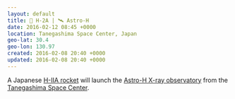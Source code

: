 ```yaml
---
layout: default
title: 🚀 H-2A | 🛰 Astro-H
date: 2016-02-12 08:45 +0000
location: Tanegashima Space Center, Japan
geo-lat: 30.4
geo-lon: 130.97
created: 2016-02-08 20:40 +0000
updated: 2016-02-08 20:40 +0000
---
```


A Japanese [H-IIA rocket](https://en.wikipedia.org/wiki/H-IIA) will launch the [Astro-H X-ray observatory](https://en.wikipedia.org/wiki/Astro-H) from the [Tanegashima Space Center](https://en.wikipedia.org/wiki/Tanegashima_Space_Center).
